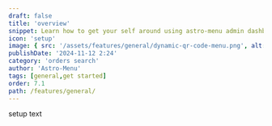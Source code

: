 ```yaml
---
draft: false
title: 'overview'
snippet: Learn how to get your self around using astro-menu admin dashboard
icon: 'setup'
image: { src: '/assets/features/general/dynamic-qr-code-menu.png', alt: '' }
publishDate: '2024-11-12 2:24'
category: 'orders search'
author: 'Astro-Menu'
tags: [general,get started]
order: 7.1
path: /features/general/
---
```


setup text